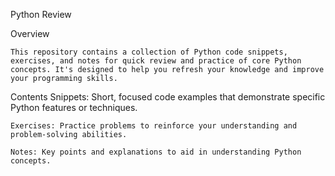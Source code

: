 Python Review

Overview

    This repository contains a collection of Python code snippets, exercises, and notes for quick review and practice of core Python concepts. It's designed to help you refresh your knowledge and improve your programming skills.

Contents
    Snippets: Short, focused code examples that demonstrate specific Python features or techniques.

    Exercises: Practice problems to reinforce your understanding and problem-solving abilities.

    Notes: Key points and explanations to aid in understanding Python concepts.